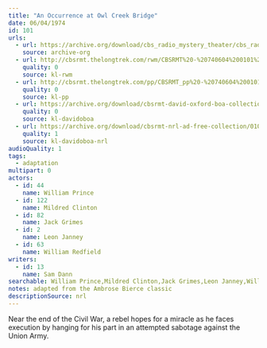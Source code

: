 ```yaml
---
title: "An Occurrence at Owl Creek Bridge"
date: 06/04/1974
id: 101
urls: 
  - url: https://archive.org/download/cbs_radio_mystery_theater/cbs_radio_mystery_theater-0101-0150.zip/cbs_radio_mystery_theater-0101-0150%2Fcbsrmt_0101_an_occurrence_at_owl_creek_bridge.mp3
    source: archive-org
  - url: http://cbsrmt.thelongtrek.com/rwm/CBSRMT%20-%20740604%200101%20An%20Occurrence%20at%20Owl%20Creek%20Bridge_rwm.mp3
    quality: 0
    source: kl-rwm
  - url: http://cbsrmt.thelongtrek.com/pp/CBSRMT_pp%20-%20740604%200101%20An%20Occurrence%20at%20Owl%20Creek%20Bridge.mp3
    quality: 0
    source: kl-pp
  - url: https://archive.org/download/cbsrmt-david-oxford-boa-collection/CBSRMT-740604-0101-An-Occurrence-at-Owl-Creek-Bridge-(128-44)-[2007]-{BoA}.mp3
    quality: 0
    source: kl-davidoboa
  - url: https://archive.org/download/cbsrmt-nrl-ad-free-collection/0101%20CBSRMT-740604-0101-An-Occurrence-at-Owl-Creek-Bridge-(128-44)-%5B2007%5D-%7BBoA%7D%20(no%20ads).mp3
    quality: 1
    source: kl-davidoboa-nrl
audioQuality: 1
tags: 
  - adaptation
multipart: 0
actors:  
  - id: 44
    name: William Prince  
  - id: 122
    name: Mildred Clinton  
  - id: 82
    name: Jack Grimes  
  - id: 2
    name: Leon Janney  
  - id: 63
    name: William Redfield
writers:  
  - id: 13
    name: Sam Dann
searchable: William Prince,Mildred Clinton,Jack Grimes,Leon Janney,William Redfield Sam Dann
notes: adapted from the Ambrose Bierce classic
descriptionSource: nrl
---
```

Near the end of the Civil War, a rebel hopes for a miracle as he faces execution by hanging for his part in an attempted sabotage against the Union Army.